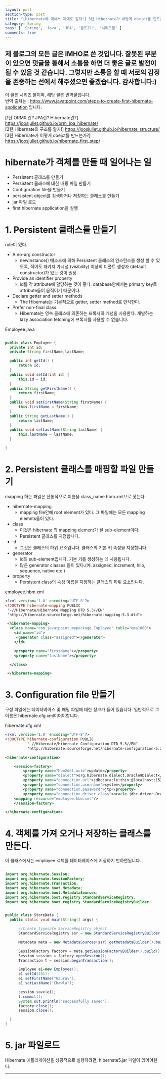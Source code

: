 ```yaml
---
layout: post
section-type: post
title: "[Hibernate에 대해서 제대로 알자!] 3탄 Hibernate가 어떻게 obejct를 만드는가?"
category: Spring
tags: [ 'Spring', 'Java', 'JPA', '글또2기', '시리즈물' ]
comments: true
---
```


제 블로그의 모든 글은 IMHO로 쓴 것입니다.
잘못된 부분이 있으면 덧글을 통해서 소통을 하면 더 좋은 글로 발전이 될 수 있을 것 같습니다.
그렇지만 소통을 할 때 서로의 감정을 존중하는 선에서 해주셨으면 좋겠습니다.
감사합니다:)
---
이 글은 시리즈 물이며, 해당 글은 번역글입니다.  
번역 출처는 : https://www.javatpoint.com/steps-to-create-first-hibernate-application 입니다.

[1탄 ORM이란? JPA란? Hibernate란?] https://joosjuliet.github.io/orm_jpa_hibernate/  
[2탄 Hibernate의 구조를 알자!] https://joosjuliet.github.io/hibernate_structure/  
[3탄 Hibernate가 어떻게 obejct를 만드는가?] https://joosjuliet.github.io/hibernate_first_step/  

# hibernate가 객체를 만들 때 일어나는 일

- Persistent 클래스를 만들기
- Persistent 클래스에 대한 매핑 파일 만들기
- Configuration file을 만들기
- persistent object를 검색하거나 저장하는 클래스를 만들기
- jar 파일 로드
- first hibernate application을 실행




# 1. Persistent 클래스를 만들기

rule이 있다.
- A no-arg constructor
  - newInstance() 메소드에 의해 Persistent 클래스의 인스턴스를 생성 할 수 있도록, 적어도 패키지 가시성 (visibility) 이상의 디폴트 생성자 (default constructor)가 있는 것이 권장
- Provide an identifier property
  - id를 각 attribute에 할당하는 것이 좋다. database안에서는 primary key로 attribute들이 움직이기 때문이다.
- Declare getter and setter methods
  - The Hibernate는 기본적으로 getter, setter method로 인식한다.
- Prefer non-final class
  - Hibernate는 영속 클래스에 의존하는 프록시의 개념을 사용한다. 개발하는 lazy association fetching에 프록시를 사용할 수 없습니다.


Employee.java
``` java

public class Employee {  
  private int id;  
  private String firstName,lastName;  

  public int getId() {  
      return id;  
  }  
  public void setId(int id) {  
      this.id = id;  
  }  
  public String getFirstName() {  
      return firstName;  
  }  
  public void setFirstName(String firstName) {  
      this.firstName = firstName;  
  }  
  public String getLastName() {  
      return lastName;  
  }  
  public void setLastName(String lastName) {  
      this.lastName = lastName;  
  }  

}  

```




# 2. Persistent 클래스를 매핑할 파일 만들기

mapping 하는 파일은 전통적으로 이름을 class_name.hbm.xml으로 짓는다.


- hibernate-mapping
  - mapping file안에 root element가 있다. 그 파일에는 모든 mapping elemnts들이 있다.
- class
  - 이것은 hibernate 의 mapping element가 될 sub-element이다.
  - Persistent 클래스를 지정합니다.
- id
  - 그것은 클래스의 하위 요소입니다. 클래스의 기본 키 속성을 지정합니다.
- generator
  - id의 sub-element입니다. 기본 키를 생성하는 데 사용됩니다.
  - 많은 generator classes 들이 있다.(예. assigned, increment, hilo, sequence, native etc.)
- property
  - Persistent class의 속성 이름을 지정하는 클래스의 하위 요소입니다.

employee.hbm.xml

``` xml
<?xml version='1.0' encoding='UTF-8'?>  
<!DOCTYPE hibernate-mapping PUBLIC  
 "-//Hibernate/Hibernate Mapping DTD 5.3//EN"  
 "http://hibernate.sourceforge.net/hibernate-mapping-5.3.dtd">  

 <hibernate-mapping>  
  <class name="com.javatpoint.mypackage.Employee" table="emp1000">  
    <id name="id">  
     <generator class="assigned"></generator>  
    </id>  

    <property name="firstName"></property>  
    <property name="lastName"></property>  

  </class>  

 </hibernate-mapping>  
```




# 3. Configuration file 만들기
구성 파일에는 데이터베이스 및 매핑 파일에 대한 정보가 들어 있습니다. 일반적으로 그 이름은 hibernate.cfg.xml이어야합니다.

hibernate.cfg.xml
``` xml
<?xml version='1.0' encoding='UTF-8'?>  
<!DOCTYPE hibernate-configuration PUBLIC  
          "-//Hibernate/Hibernate Configuration DTD 5.3//EN"  
          "http://hibernate.sourceforge.net/hibernate-configuration-5.3.dtd">  

<hibernate-configuration>  

    <session-factory>  
        <property name="hbm2ddl.auto">update</property>  
        <property name="dialect">org.hibernate.dialect.Oracle9Dialect</property>  
        <property name="connection.url">jdbc:oracle:thin:@localhost:1521:xe</property>  
        <property name="connection.username">system</property>  
        <property name="connection.password">jtp</property>  
        <property name="connection.driver_class">oracle.jdbc.driver.OracleDriver</property>  
    <mapping resource="employee.hbm.xml"/>  
    </session-factory>  

</hibernate-configuration>  
```




# 4. 객체를 가져 오거나 저장하는 클래스를 만든다.
이 클래스에서는 employee 객체를 데이터베이스에 저장하기 만하면됩니다.

``` java

import org.hibernate.Session;    
import org.hibernate.SessionFactory;    
import org.hibernate.Transaction;  
import org.hibernate.boot.Metadata;  
import org.hibernate.boot.MetadataSources;  
import org.hibernate.boot.registry.StandardServiceRegistry;  
import org.hibernate.boot.registry.StandardServiceRegistryBuilder;  


public class StoreData {    
  public static void main(String[] args) {    

      //Create typesafe ServiceRegistry object    
      StandardServiceRegistry ssr = new StandardServiceRegistryBuilder().configure("hibernate.cfg.xml").build();  

      Metadata meta = new MetadataSources(ssr).getMetadataBuilder().build();  

      SessionFactory factory = meta.getSessionFactoryBuilder().build();  
      Session session = factory.openSession();  
      Transaction t = session.beginTransaction();   

      Employee e1=new Employee();    
      e1.setId(101);    
      e1.setFirstName("Gaurav");    
      e1.setLastName("Chawla");    

      session.save(e1);  
      t.commit();  
      System.out.println("successfully saved");    
      factory.close();  
      session.close();    

  }    
}   
```




# 5. jar 파일로드
Hibernate 애플리케이션을 성공적으로 실행하려면, hibernate5.jar 파일이 있어야한다.



---
